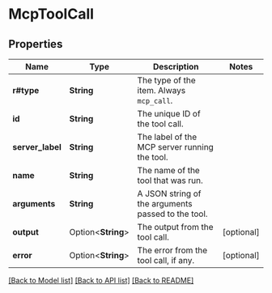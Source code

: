 # McpToolCall

## Properties

Name | Type | Description | Notes
------------ | ------------- | ------------- | -------------
**r#type** | **String** | The type of the item. Always `mcp_call`.  | 
**id** | **String** | The unique ID of the tool call.  | 
**server_label** | **String** | The label of the MCP server running the tool.  | 
**name** | **String** | The name of the tool that was run.  | 
**arguments** | **String** | A JSON string of the arguments passed to the tool.  | 
**output** | Option<**String**> | The output from the tool call.  | [optional]
**error** | Option<**String**> | The error from the tool call, if any.  | [optional]

[[Back to Model list]](../README.md#documentation-for-models) [[Back to API list]](../README.md#documentation-for-api-endpoints) [[Back to README]](../README.md)



